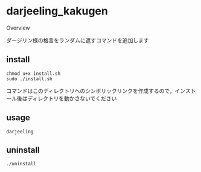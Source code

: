 darjeeling_kakugen
=================
Overview

ダージリン様の格言をランダムに返すコマンドを追加します

## install
```shell
chmod u+x install.sh
sudo ./install.sh
```
コマンドはこのディレクトリへのシンボリックリンクを作成するので，インストール後はディレクトリを動かさないでください

## usage
```shell
darjeeling
```

## uninstall
```
./uninstall
```